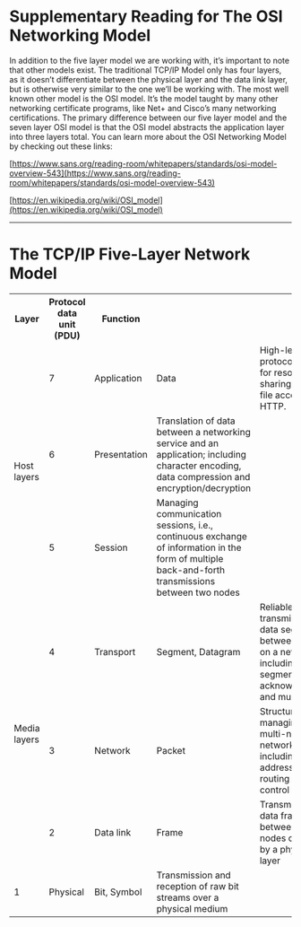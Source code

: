 # Supplementary Reading for The OSI Networking Model

In addition to the five layer model we are working with, it’s important to note that other models exist. The traditional TCP/IP Model only has four layers, as it doesn’t differentiate between the physical layer and the data link layer, but is otherwise very similar to the one we’ll be working with. The most well known other model is the OSI model. It’s the model taught by many other networking certificate programs, like Net+ and Cisco’s many networking certifications. The primary difference between our five layer model and the seven layer OSI model is that the OSI model abstracts the application layer into three layers total.
 You can learn more about the OSI Networking Model by checking out these links:

[https://www.sans.org/reading-room/whitepapers/standards/osi-model-overview-543](https://www.sans.org/reading-room/whitepapers/standards/osi-model-overview-543)

[https://en.wikipedia.org/wiki/OSI_model](https://en.wikipedia.org/wiki/OSI_model)

---

# The TCP/IP Five-Layer Network Model

<!DOCTYPE html>
<html>
<head>
<style>
  table {
    border-collapse: collapse;
    width: 100%;
  }

  th, td {
    border: 1px solid black;
    padding: 8px;
    text-align: left;
  }

  th {
    background-color: #f2f2f2;
  }
</style>
</head>
<body>

<table>
  <tr>
    <th>Layer</th>
    <th>Protocol data unit (PDU)</th>
    <th>Function</th>
  </tr>
  <tr>
    <td rowspan="3">Host layers</td>
    <td>7</td>
    <td>Application</td>
    <td>Data</td>
    <td>High-level protocols such as for resource sharing or remote file access, e.g. HTTP.</td>
  </tr>
  <tr>
    <td>6</td>
    <td>Presentation</td>
    <td>Translation of data between a networking service and an application; including character encoding, data compression and encryption/decryption</td>
  </tr>
  <tr>
    <td>5</td>
    <td>Session</td>
    <td>Managing communication sessions, i.e., continuous exchange of information in the form of multiple back-and-forth transmissions between two nodes</td>
  </tr>
  <tr>
    <td rowspan="3">Media layers</td>
    <td>4</td>
    <td>Transport</td>
    <td>Segment, Datagram</td>
    <td>Reliable transmission of data segments between points on a network, including segmentation, acknowledgement and multiplexing</td>
  </tr>
  <tr>
    <td>3</td>
    <td>Network</td>
    <td>Packet</td>
    <td>Structuring and managing a multi-node network, including addressing, routing and traffic control</td>
  </tr>
  <tr>
    <td>2</td>
    <td>Data link</td>
    <td>Frame</td>
    <td>Transmission of data frames between two nodes connected by a physical layer</td>
  </tr>
  <tr>
    <td>1</td>
    <td>Physical</td>
    <td>Bit, Symbol</td>
    <td>Transmission and reception of raw bit streams over a physical medium</td>
  </tr>
</table>

</body>
</html>